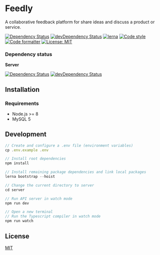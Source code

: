 # Feedly

A collaborative feedback platform for share ideas and discuss a product or service.

[![Dependency Status](https://david-dm.org/MatiasOlivera/feedy/status.svg)](https://david-dm.org/MatiasOlivera/feedy)
[![devDependency Status](https://david-dm.org/MatiasOlivera/feedy/dev-status.svg)](https://david-dm.org/MatiasOlivera/feedy#info=devDependencies)
[![lerna](https://img.shields.io/badge/maintained%20with-lerna-cc00ff.svg)](https://lernajs.io/)
[![Code style](https://badgen.net/badge/code%20style/airbnb/ff5a5f)](https://github.com/airbnb/javascript)
[![Code formatter](https://img.shields.io/badge/code_style-prettier-ff69b4.svg)](https://github.com/prettier/prettier)
[![License: MIT](https://img.shields.io/badge/License-MIT-yellow.svg)](https://opensource.org/licenses/MIT)

### Dependency status

**Server**

[![Dependency Status](https://david-dm.org/MatiasOlivera/feedy/status.svg?path=server)](https://david-dm.org/MatiasOlivera/feedy?path=server)
[![devDependency Status](https://david-dm.org/MatiasOlivera/feedy/dev-status.svg?path=server)](https://david-dm.org/MatiasOlivera/feedy?path=server&type=dev)

## Installation

### Requirements

- Node.js >= 8
- MySQL 5

## Development

```js
// Create and configure a .env file (environment variables)
cp .env.example .env

// Install root dependencies
npm install

// Install remaining package dependencies and link local packages
lerna bootstrap --hoist

// Change the current directory to server
cd server

// Run API server in watch mode
npm run dev

// Open a new terminal
// Run the Typescript compiler in watch mode
npm run watch
```

## License

[MIT](https://choosealicense.com/licenses/mit/)
